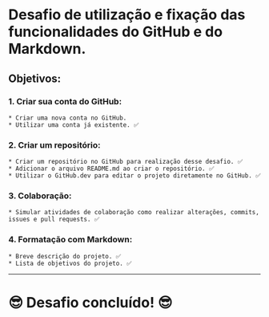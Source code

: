 # Desafio de utilização e fixação das funcionalidades do **GitHub** e do **Markdown**.

## Objetivos: 

### 1. Criar sua conta do GitHub:
    * Criar uma nova conta no GitHub.
    * Utilizar uma conta já existente. ✅

### 2. Criar um repositório:
    * Criar um repositório no GitHub para realização desse desafio. ✅
    * Adicionar o arquivo README.md ao criar o repositório. ✅
    * Utilizar o GitHub.dev para editar o projeto diretamente no GitHub. ✅

### 3. Colaboração:
    * Simular atividades de colaboração como realizar alterações, commits, issues e pull requests. ✅
    
### 4. Formatação com Markdown:
    * Breve descrição do projeto. ✅
    * Lista de objetivos do projeto. ✅

***
#  😎 Desafio concluído! 😎